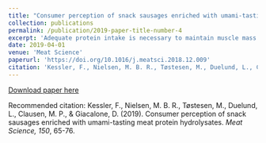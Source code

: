 ```yaml
---
title: "Consumer perception of snack sausages enriched with umami-tasting meat protein hydrolysates"
collection: publications
permalink: /publication/2019-paper-title-number-4
excerpt: 'Adequate protein intake is necessary to maintain muscle mass and function. Nutritionally dense(r) products are increasingly sought after by consumers that need a heightened protein intake, such as active young and elderly individuals. This paper focuses on functional snack sausages enriched with umami-tasting meat protein hydrolysates (MPH), developed by systematically varying in recipe, meat type and MPH content.'
date: 2019-04-01
venue: 'Meat Science'
paperurl: 'https://doi.org/10.1016/j.meatsci.2018.12.009'
citation: 'Kessler, F., Nielsen, M. B. R., Tøstesen, M., Duelund, L., Clausen, M. P., & Giacalone, D. (2019). Consumer perception of snack sausages enriched with umami-tasting meat protein hydrolysates. <i>Meat Science, 150</i>, 65-76.'
---
```


[Download paper here](https://portal.findresearcher.sdu.dk/files/150031771/Consumer_perception_of_snack_sausages_enriched_with_umami_tasting_meat_protein_.pdf)

Recommended citation: Kessler, F., Nielsen, M. B. R., Tøstesen, M., Duelund, L., Clausen, M. P., & Giacalone, D. (2019). Consumer perception of snack sausages enriched with umami-tasting meat protein hydrolysates. <i>Meat Science, 150</i>, 65-76.

